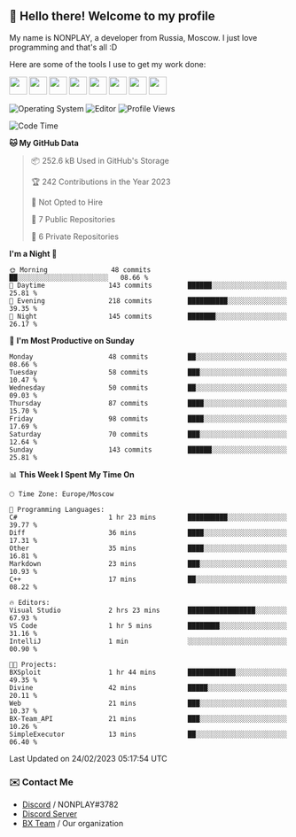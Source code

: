 ## :wave: Hello there! Welcome to my profile

My name is NONPLAY, a developer from Russia, Moscow. I just love programming and that's all :D

Here are some of the tools I use to get my work done:

<kbd><img height="32" src="https://img.icons8.com/color/2x/visual-studio-code-2019.png"></kbd>
<kbd><img height="32" src="https://img.icons8.com/color/2x/linux.png"></kbd>
<kbd><img height="32" src="https://img.icons8.com/fluent/2x/console.png"></kbd>
<kbd><img height="32" src="https://img.icons8.com/color/2x/open-source.png"></kbd>
<kbd><img height="32" src="https://img.icons8.com/color/2x/git.png"></kbd>
<kbd><img height="32" src="https://img.icons8.com/color/2x/nginx.png"></kbd>
<a href="?#gh-light-mode-only"><kbd><img height="32" src="https://img.icons8.com/metro/2x/mysql.png"></kbd></a>
<a href="?#gh-dark-mode-only"><kbd><img height="32" src="https://img.icons8.com/FFFFFF/metro/2x/mysql.png"></kbd></a>

![Operating System](https://img.shields.io/badge/OS-Windows%2010%20Pro-informational?style=for-the-badge&logo=Windows&logoColor=white&color=007ec6)
![Editor](https://img.shields.io/badge/Editor-VS%20Code-informational?style=for-the-badge&logo=Visual%20Studio%20Code&logoColor=white&color=007ec6)
![Profile Views](https://komarev.com/ghpvc/?username=NONPLAYT&color=blue&style=for-the-badge)

<!--START_SECTION:waka-->
![Code Time](http://img.shields.io/badge/Code%20Time-75%20hrs%2017%20mins-blue)

**🐱 My GitHub Data** 

> 📦 252.6 kB Used in GitHub's Storage 
 > 
> 🏆 242 Contributions in the Year 2023
 > 
> 🚫 Not Opted to Hire
 > 
> 📜 7 Public Repositories 
 > 
> 🔑 6 Private Repositories 
 > 
**I'm a Night 🦉** 

```text
🌞 Morning                48 commits          ██░░░░░░░░░░░░░░░░░░░░░░░   08.66 % 
🌆 Daytime                143 commits         ██████░░░░░░░░░░░░░░░░░░░   25.81 % 
🌃 Evening                218 commits         ██████████░░░░░░░░░░░░░░░   39.35 % 
🌙 Night                  145 commits         ███████░░░░░░░░░░░░░░░░░░   26.17 % 
```
📅 **I'm Most Productive on Sunday** 

```text
Monday                   48 commits          ██░░░░░░░░░░░░░░░░░░░░░░░   08.66 % 
Tuesday                  58 commits          ███░░░░░░░░░░░░░░░░░░░░░░   10.47 % 
Wednesday                50 commits          ██░░░░░░░░░░░░░░░░░░░░░░░   09.03 % 
Thursday                 87 commits          ████░░░░░░░░░░░░░░░░░░░░░   15.70 % 
Friday                   98 commits          ████░░░░░░░░░░░░░░░░░░░░░   17.69 % 
Saturday                 70 commits          ███░░░░░░░░░░░░░░░░░░░░░░   12.64 % 
Sunday                   143 commits         ██████░░░░░░░░░░░░░░░░░░░   25.81 % 
```


📊 **This Week I Spent My Time On** 

```text
🕑︎ Time Zone: Europe/Moscow

💬 Programming Languages: 
C#                       1 hr 23 mins        ██████████░░░░░░░░░░░░░░░   39.77 % 
Diff                     36 mins             ████░░░░░░░░░░░░░░░░░░░░░   17.31 % 
Other                    35 mins             ████░░░░░░░░░░░░░░░░░░░░░   16.81 % 
Markdown                 23 mins             ███░░░░░░░░░░░░░░░░░░░░░░   10.93 % 
C++                      17 mins             ██░░░░░░░░░░░░░░░░░░░░░░░   08.22 % 

🔥 Editors: 
Visual Studio            2 hrs 23 mins       █████████████████░░░░░░░░   67.93 % 
VS Code                  1 hr 5 mins         ████████░░░░░░░░░░░░░░░░░   31.16 % 
IntelliJ                 1 min               ░░░░░░░░░░░░░░░░░░░░░░░░░   00.90 % 

🐱‍💻 Projects: 
BXSploit                 1 hr 44 mins        ████████████░░░░░░░░░░░░░   49.35 % 
Divine                   42 mins             █████░░░░░░░░░░░░░░░░░░░░   20.11 % 
Web                      21 mins             ███░░░░░░░░░░░░░░░░░░░░░░   10.37 % 
BX-Team_API              21 mins             ███░░░░░░░░░░░░░░░░░░░░░░   10.26 % 
SimpleExecutor           13 mins             ██░░░░░░░░░░░░░░░░░░░░░░░   06.40 % 
```


 Last Updated on 24/02/2023 05:17:54 UTC
<!--END_SECTION:waka-->

### ✉️ Contact Me

- [Discord](https://discord.com/users/597087584090587177) / NONPLAY#3782
- [Discord Server](https://discord.gg/p7cxhw7E2M)
- [BX Team](https://github.com/BX-Team) / Our organization
